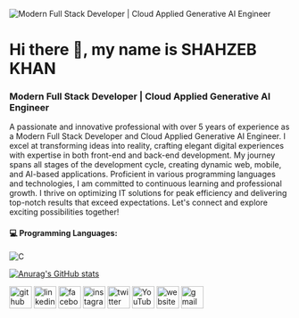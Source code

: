 ![Modern Full Stack Developer | Cloud Applied Generative AI Engineer](https://media.licdn.com/dms/image/D4D16AQGEFKDZHCR1jQ/profile-displaybackgroundimage-shrink_350_1400/0/1721562697403?e=1727308800&v=beta&t=HRMtEJDN4euVg0JpBoMFWuV1o-w_vkIdMGFb2W3wKmo)

# Hi there 👋, my name is SHAHZEB KHAN
### Modern Full Stack Developer | Cloud Applied Generative AI Engineer
A passionate and innovative professional with over 5 years of experience as a Modern Full Stack Developer and Cloud Applied Generative AI Engineer. I excel at transforming ideas into reality, crafting elegant digital experiences with expertise in both front-end and back-end development. My journey spans all stages of the development cycle, creating dynamic web, mobile, and AI-based applications. Proficient in various programming languages and technologies, I am committed to continuous learning and professional growth. I thrive on optimizing IT solutions for peak efficiency and delivering top-notch results that exceed expectations. Let's connect and explore exciting possibilities together!

#### 💻 Programming Languages:
<img src="https://camo.githubusercontent.com/5368c2561cd7b2a927d069be9520aa81b527bc960c0da3bbbeb81e42f570be74/68747470733a2f2f696d672e736869656c64732e696f2f62616467652f632d2532333030353939432e7376673f7374796c653d666f722d7468652d6261646765266c6f676f3d63266c6f676f436f6c6f723d7768697465" alt="C" data-canonical-src="https://img.shields.io/badge/c-%2300599C.svg?style=for-the-badge&amp;logo=c&amp;logoColor=white" style="max-width: 100%;">



[![Anurag's GitHub stats](https://github-readme-stats.vercel.app/api?username=shahzaibkhan1993)](https://github.com/anuraghazra/github-readme-stats)


[<img src='https://cdn.jsdelivr.net/npm/simple-icons@3.0.1/icons/github.svg' alt='github' height='40'>](https://github.com/shahzaibkhan1993)  [<img src='https://cdn.jsdelivr.net/npm/simple-icons@3.0.1/icons/linkedin.svg' alt='linkedin' height='40'>](https://www.linkedin.com/in/shahzeb-khan-60892213b/)  [<img src='https://cdn.jsdelivr.net/npm/simple-icons@3.0.1/icons/facebook.svg' alt='facebook' height='40'>](https://www.facebook.com/shahzaib.khan.7330/)  [<img src='https://cdn.jsdelivr.net/npm/simple-icons@3.0.1/icons/instagram.svg' alt='instagram' height='40'>](https://www.instagram.com/ishahzikhan/)  [<img src='https://cdn.jsdelivr.net/npm/simple-icons@3.0.1/icons/twitter.svg' alt='twitter' height='40'>](https://twitter.com/khan09041993)  [<img src='https://cdn.jsdelivr.net/npm/simple-icons@3.0.1/icons/youtube.svg' alt='YouTube' height='40'>](https://www.youtube.com/channel/https://www.youtube.com/channel/UCt2zSQ8VgVGBbcHt2p91Zqw)  [<img src='https://cdn.jsdelivr.net/npm/simple-icons@3.0.1/icons/icloud.svg' alt='website' height='40'>](https://shahzebkhan.vercel.app/)   [<img src='https://cdn.jsdelivr.net/npm/simple-icons@3.0.1/icons/gmail.svg' alt='gmail' height='40'>](shahzaib201411@gmail.com)    

